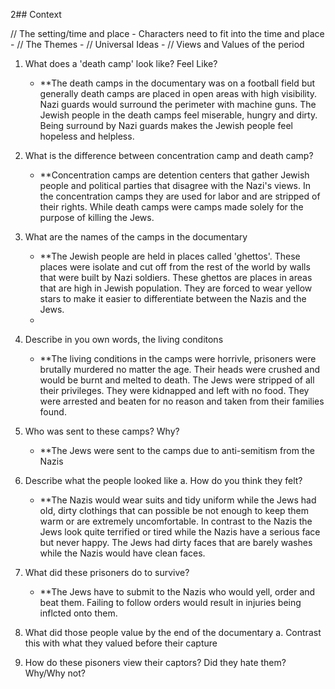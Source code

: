 2## Context

// The setting/time and place - Characters need to fit into the time and place
	- 
// The Themes
	- 
// Universal Ideas
	- 
// Views and Values of the period


1. What does a 'death camp' look like? Feel Like?
	- **The death camps in the documentary was on a football field but generally death camps are placed in open areas with high visibility. Nazi guards would surround the perimeter with machine guns. The Jewish people in the death camps feel miserable, hungry and dirty. Being surround by Nazi guards makes the Jewish people feel hopeless and helpless.
2. What is the difference between concentration camp and death camp?
	- **Concentration camps are detention centers that gather Jewish people and political parties that disagree with the Nazi's views. In the concentration camps they are used for labor and are stripped of their rights. While death camps were camps made solely for the purpose of killing the Jews.
3. What are the names of the camps in the documentary
	- **The Jewish people are held in places called 'ghettos'. These places were isolate and cut off from the rest of the world by walls that were built by Nazi soldiers. These ghettos are places in areas that are high in Jewish population. They are forced to wear yellow stars to make it easier to differentiate between the Nazis and the Jews.
	- 
1. Describe in you own words, the living conditons
	- **The living conditions in the camps were horrivle, prisoners were brutally murdered no matter the age. Their heads were crushed and would be burnt and melted to death. The Jews were stripped of all their privileges. They were kidnapped and left with no food. They were arrested and beaten for no reason and taken from their families found.
2. Who was sent to these camps? Why?
	- **The Jews were sent to the camps due to anti-semitism from the Nazis
3. Describe what the people looked like
	a. How do you think they felt?
	- **The Nazis would wear suits and tidy uniform while the Jews had old, dirty clothings that can possible be not enough to keep them warm or are extremely uncomfortable. In contrast to the Nazis the Jews look quite terrified or tired while the Nazis have a serious face but never happy. The Jews had dirty faces that are barely washes while the Nazis would have clean faces.


7. What did these prisoners do to survive?
	- **The Jews have to submit to the Nazis who would yell, order and beat them. Failing to follow orders would result in injuries being inflcted onto them.
8. What did those people value by the end of the documentary
	a. Contrast this with what they valued before their capture
9. How do these pisoners view their captors? Did they hate them? Why/Why not?